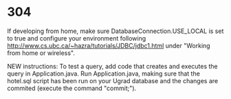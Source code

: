 # 304

If developing from home, make sure DatabaseConnection.USE_LOCAL is set to true and configure your environment following http://www.cs.ubc.ca/~hazra/tutorials/JDBC/jdbc1.html under "Working from home or wireless".

NEW instructions:
To test a query, add code that creates and executes the query in Application.java. Run Application.java, making sure that the hotel.sql script has been run on your Ugrad database and the changes are commited (execute the command "commit;").
